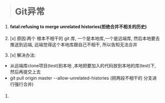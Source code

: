 > # Git异常

1. #### fatal:refusing to merge unrelated histories\(拒绝合并不相关的历史\)
2. [x] 原因:两个 根本不相干的 git 库, 一个是本地库,一个是远端库, 然后本地要去推送到远端, 远端觉得这个本地库跟自己不相干, 所以告知无法合并

3. [x] 解决办法:

* 从远端库clone项目\(test\)到本地 ,本地把要加入的代码放到本地的库\(test\)下, 然后再提交上去
* git pull origin master --allow-unrelated-histories  \(把两段不相干的 分支进行强行合并\)

1. #### 



